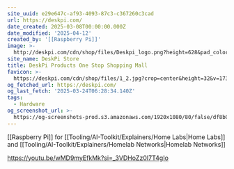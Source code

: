 ```yaml
---
site_uuid: e29e647c-af93-4093-87c3-c367260c3cad
url: https://deskpi.com/
date_created: 2025-03-08T00:00:00.000Z
date_modified: '2025-04-12'
created_by: '[[Raspberry Pi]]'
image: >-
  http://deskpi.com/cdn/shop/files/Deskpi_logo.png?height=628&pad_color=ffffff&v=1732079613&width=1200
site_name: DeskPi Store
title: DeskPi Products One Stop Shopping Mall
favicon: >-
  https://deskpi.com/cdn/shop/files/1_2.jpg?crop=center&height=32&v=1733901884&width=32
og_fetched_url: https://deskpi.com/
og_last_fetch: '2025-03-24T06:28:34.140Z'
tags:
  - Hardware
og_screenshot_url: >-
  https://og-screenshots-prod.s3.amazonaws.com/1920x1080/80/false/df8b0b1abec655e60afeab1fb4163f5dd630b23865294e402a5736221ac14ec2.jpeg
---
```































[[Raspberry Pi]] for [[Tooling/AI-Toolkit/Explainers/Home Labs|Home Labs]] and [[Tooling/AI-Toolkit/Explainers/Homelab Networks|Homelab Networks]]

https://youtu.be/wMD9myEfkMk?si=_3VDHoZz0I7T4gIo